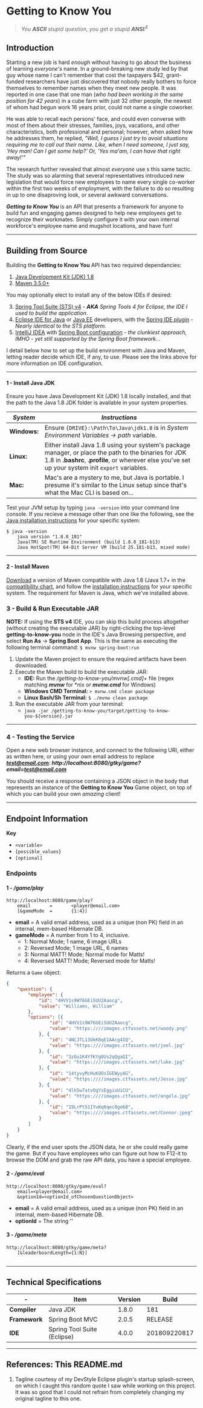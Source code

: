 # Getting to Know You

> _You **ASCII** stupid question, you get a stupid **ANSI**!_<sup>**1**</sup> 

## Introduction

Starting a new job is hard _enough_ without having to go about the business of learning _everyone's_ name.  In a ground-breaking new study led by that guy whose name I can't remember that cost the taxpayers $42, grant-funded researchers have just discovered that nobody really bothers to force themselves to remember names when they meet new people.  It was reported in one case that one man (_who had been working in the same position for 42 years_) in a cube farm with just 32 other people, the newest of whom had begun work 16 years prior, could not name a single coworker.  

He was able to recall each persons' face, and could even converse with most of them about their stresses, families, joys, vacations, and other characteristics, both professional and personal; however, when asked how he addresses them, he replied, *"Well, I guess I just try to avoid situations requiring me to call out their name.  Like, when I need someone, I just say, 'Hey man! Can I get some help?' Or, 'Yes ma'am, I can have that right away!'"*

The research further revealed that almost _everyone_ use s this same tactic.  The study was so alarming that several representatives introduced new legislation that would force new employees to name every single co-worker within the first two weeks of employment, with the failure to do so resulting in up to one disaproving look, or several awkward conversations.    

_**Getting to Know You**_ is an API that presents a framework for anyone to build fun and engaging games designed to help new employees get to recognize their workmates.  Simply configure it with your own internal workforce's employee name and mugshot locations, and have fun!

*** 

## Building from Source

Building the **Getting to Know You** API has two required dependancies:

1. [Java Development Kit (JDK) 1.8](https://www.oracle.com/technetwork/java/javase/downloads/jdk8-downloads-2133151.html)
2. [Maven 3.5.0+](https://maven.apache.org/download.cgi)

You may optionally elect to install any of the below IDEs if desired:

3. [Spring Tool Suite (STS) v4](https://spring.io/tools/) - _**AKA** Spring Tools 4 for Eclipse, the IDE I used to build the application_.
4. [Eclipse IDE for Java](https://www.eclipse.org/downloads/packages/release/2018-09/r/eclipse-ide-java-developers) or [Java EE](https://www.eclipse.org/downloads/packages/release/2018-09/r/eclipse-ide-java-ee-developers) developers, with the [Spring IDE plugin](https://marketplace.eclipse.org/content/spring-ide) - _Nearly identical to the STS platform._
5. [IntelliJ IDEA](https://www.jetbrains.com/idea/download/) with [Spring Boot configuration](https://www.jetbrains.com/help/idea/spring-boot.html) - _the clunkiest approach, IMHO - yet still supported by the Spring Boot framework..._

I detail below how to set up the build environment with Java and Maven, letting reader decide which IDE, if any, to use.  Please see the links above for more information on IDE configuration.

***

#### 1 - Install Java JDK

Ensure you have Java Development Kit (JDK) 1.8 locally installed, and that the path to the Java 1.8 JDK folder is available in your system properties.

| _System_ | _Instructions_ |
| ------ | ------------ |
| **Windows:** | Ensure `{DRIVE}:\Path\To\Java\jdk1.8` is in _System Environment Variables -> path_ variable. |
| **Linux:** | Either install Java 1.8 using your system's package manager, or place the path to the binaries for JDK 1.8 in **.bashrc**, **.profile**, or wherever else you've set up your system init `export` variables. |
| **Mac:** | Mac's are a mystery to me, but Java is portable.  I presume it's similar to the Linux setup since that's what the Mac CLI is based on... |

Test your JVM setup by typing `java -version` into your command line console.  If you recieve a message other than one like the following, see the [Java installation instructions](https://docs.oracle.com/en/java/javase/11/install/overview-jdk-installation.html) for your specific system:

```
$ java -version
    java version "1.8.0_181"
    Java(TM) SE Runtime Environment (build 1.8.0_181-b13)
    Java HotSpot(TM) 64-Bit Server VM (build 25.181-b13, mixed mode)
```

***

#### 2 - Install Maven

[Download](https://maven.apache.org/download.cgi) a version of Maven compatible with Java 1.8 (Java 1.7+ in the [compatibility chart](https://maven.apache.org/docs/history.html), and follow the [installation instructions](https://maven.apache.org/install.html) for your specific system.  The requirement for Maven is Java, which we've installed above. 

### 3 - Build & Run Executable JAR

**NOTE:** If using the **STS v4** IDE, you can skip this build process altogether (without creating the executable JAR) by right-clicking the top-level **getting-to-know-you** node in the IDE's Java Browsing perspective, and select **Run As** -> **Spring Boot App**.  This is the same as executing the following terminal command: `$ mvnw spring-boot:run`

1. Update the Maven project to ensure the required artifacts have been downloaded.
2. Execute the Maven build to build the executable JAR:
    * **IDE:** Run the _/getting-to-know-you/mvnw[.cmd]+_ file (regex matching _**mvnw**_ for *nix or _**mvnw.cmd**_ for Windows)
    * **Windows CMD Terminal:** `> mvnw.cmd clean package`
    * **Linux Bash/Sh Terminal:** `$ ./mvnw clean package`
3. Run the executable JAR from your terminal:
	* `java -jar /getting-to-know-you/target/getting-to-know-you-${version}.jar`

***	

### 4 - Testing the Service

Open a new web browser instance, and connect to the following URI, either as written here, or using your own email address to replace _**test@email.com**_: _**http://localhost:8080/gtky/game?email=test@email.com**_

You should receive a response containing a JSON object in the body that represents an instance of the **Getting to Know You** Game object, on top of which you can build your own _amazing_ client!

*** 

## Endpoint Information

**Key**

* `<variable>`
* `{possible_values}`
* `[optional]`

### Endpoints

#### 1 - _/game/play_

```
http://localhost:8080/game/play?
	email		=		<player@email.com>
	[&gameMode	=		{1:4}]
```

* **email** = A valid email address, used as a unique (non PK) field in an internal, mem-based Hibernate DB.
* **gameMode** = A number from 1 to 4, inclusive.
    * 1: Normal Mode; 1 name, 6 image URLs
	* 2: Reversed Mode; 1 image URL, 6 names
	* 3: Normal MATT! Mode; Normal mode for Matts!
	* 4: Reversed MATT! Mode; Reversed mode for Matts!
	
Returns a `Game` object:

```json
{
	"question": {
		"employee": {
			"id": "4HVV1s9W76GEiSUU2Aaocg",
			"value": "Williams, William"
		},
		"options": [{
				"id": "4HVV1s9W76GEiSUU2Aaocg",
				"value": "https:////images.ctfassets.net/woody.png"
			}, {
				"id": "4NCJTL13UkK0qEIAAcg4IQ",
				"value": "https:////images.ctfassets.net/joel.jpg"
			}, {
				"id": "3zGu1K4YfKYg0Us2qQgaQI",
				"value": "https:////images.ctfassets.net/luke.jpg"
			}, {
				"id": "14tyvyMcHuKOOsIGEWyyAG",
				"value": "https:////images.ctfassets.net/Jesse.jpg"
			}, {
				"id": "4lh5w7atvOgYsEggioUiCU",
				"value": "https:////images.ctfassets.net/angela.jpg"
			}, {
				"id": "19LrPt51IYuKq6qec8go68",
				"value": "https:////images.ctfassets.net/Connor.jpeg"
			}
		]
	}
}
```

Clearly, if the end user spots the JSON data, he or she could really game the game.  But if you have employees who can figure out how to F12-it to browse the DOM and grab the raw API data, you have a special employee.


#### 2 - _/game/eval_

```
http://localhost:8080/gtky/game/eval?
	email=<player@email.com>
	&optionId=<optionId_ofChosenQuestionObject>
```

* **email** = A valid email address, used as a unique (non PK) field in an internal, mem-based Hibernate DB.
* **optionId** = The string ''

#### 3 - _/game/meta_

```
http://localhost:8080/gtky/game/meta?
	[&leaderboardLength={1:N}]
	
```

***

## Technical Specifications 

|       -       | Item                        | Version | Build        |
|---------------|-----------------------------|---------|--------------|
| **Compiler**  | Java JDK                    | 1.8.0   | 181          |
| **Framework** | Spring Boot MVC             | 2.0.5   | RELEASE      |
| **IDE**       | Spring Tool Suite (Eclipse) | 4.0.0   | 201809220817 |

***

## References: This README.md


1. Tagline courtesy of my DevStyle Eclipse plugin's startup splash-screen, on which I caught this random quote I saw while working on this project.  It was so good that I could not refrain from completely changing my original tagline to this one.
